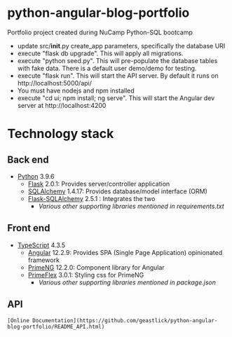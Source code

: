 # python-angular-blog-portfolio
Portfolio project created during NuCamp Python-SQL bootcamp

* update src/__init__.py create_app parameters, specifically the database URI
* execute "flask db upgrade".  This will apply all migrations.
* execute "python seed.py".  This will pre-populate the database tables with fake data.  There is a default user demo/demo for testing.
* execute "flask run".  This will start the API server.  By default it runs on http://localhost:5000/api/
* You must have nodejs and npm installed
* execute "cd ui; npm install; ng serve".  This will start the Angular dev server at http://localhost:4200

# Technology stack

## Back end
* [Python](http://python.org) 3.9.6
  * [Flask](https://flask.palletsprojects.com) 2.0.1:  Provides server/controller application
  * [SQLAlchemy](https://www.sqlalchemy.org) 1.4.17:  Provides database/model interface (ORM)
  * [Flask-SQLAlchemy](https://flask-sqlalchemy.palletsprojects.com) 2.5.1 : Integrates the two
    * *Various other supporting libraries mentioned in requirements.txt*

## Front end
* [TypeScript](https://www.typescriptlang.org) 4.3.5
  * [Angular](http://angular.io) 12.2.9:  Provides SPA (Single Page Application) opinionated framework
  * [PrimeNG](http://primefaces.org/primeng) 12.2.0:  Component library for Angular
  * [PrimeFlex](http://primefaces.org/primeflex) 3.0.1:  Styling css for PrimeNG
    * *Various other supporting libraries mentioned in package.json*

## API
    [Online Documentation](https://github.com/geastlick/python-angular-blog-portfolio/README_API.html)